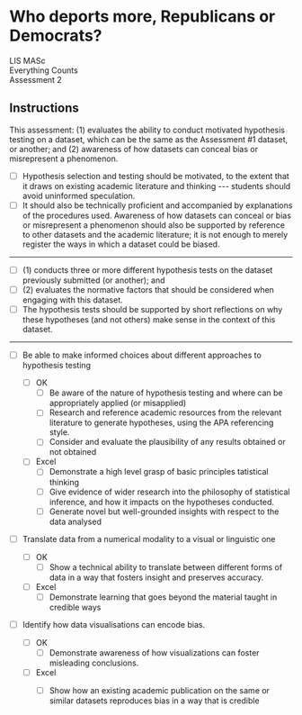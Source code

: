 # Who deports more, Republicans or Democrats?

LIS MASc  
Everything Counts  
Assessment 2  

## Instructions

This assessment: (1) evaluates the ability to conduct motivated hypothesis testing on a dataset, which can be the same as the Assessment #1 dataset, or another; and (2) awareness of how datasets can conceal bias or misrepresent a phenomenon.

-   [ ] Hypothesis selection and testing should be motivated, to the extent that it draws on existing academic literature and thinking --- students should avoid uninformed speculation.
-   [ ] It should also be technically proficient and accompanied by explanations of the procedures used. Awareness of how datasets can conceal or bias or misrepresent a phenomenon should also be supported by reference to other datasets and the academic literature; it is not enough to merely register the ways in which a dataset could be biased.

---

-   [ ] (1) conducts three or more different hypothesis tests on the dataset previously submitted (or another); and
-   [ ] (2) evaluates the normative factors that should be considered when engaging with this dataset.
-   [ ] The hypothesis tests should be supported by short reflections on why these hypotheses (and not others) make sense in the context of this dataset.

---

-   [ ] Be able to make informed choices about different approaches to hypothesis testing

    -   [ ] OK
        -   [ ] Be aware of the nature of hypothesis testing and where can be appropriately applied (or misapplied)
        -   [ ] Research and reference academic resources from the relevant literature to generate hypotheses, using the APA referencing style.
        -   [ ] Consider and evaluate the plausibility of any results obtained or not obtained
    -   [ ] Excel
        -   [ ] Demonstrate a high level grasp of basic principles tatistical thinking
        -   [ ] Give evidence of wider research into the philosophy of statistical inference, and how it impacts on the hypotheses conducted.
        -   [ ] Generate novel but well-grounded insights with respect to the data analysed

-   [ ] Translate data from a numerical modality to a visual or linguistic one

    -   [ ] OK
        -   [ ] Show a technical ability to translate between different forms of data in a way that fosters insight and preserves accuracy.
    -   [ ] Excel
        -   [ ] Demonstrate learning that goes beyond the material taught in credible ways

-   [ ] Identify how data visualisations can encode bias.

    -   [ ] OK
        -   [ ] Demonstrate awareness of how visualizations can foster misleading conclusions.
    -   [ ] Excel
        -   [ ] Show how an existing academic publication on the same or similar datasets reproduces bias in a way that is credible


